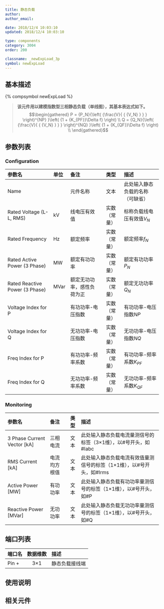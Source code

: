```yaml
---
title: 静态负载
author: 
author_email:

date: 2018/12/4 10:03:10
updated: 2018/12/4 10:03:10

type: components
category: 3004
order: 200

classname: _newExpLoad_3p
symbol: newExpLoad
---
```

## 基本描述
{% compsymbol newExpLoad %}

> **该元件用以建模指数型三相静态负载（单线图），其基本表达式如下。**
> $$\begin{gathered}
  P = {P_N}{\left( {\frac{V}{ { {V_N} } } } \right)^{NP} }\left( {1 + {K_{PF}}\Delta f} \right) \\
  Q = {Q_N}{\left( {\frac{V}{ { {V_N} } } } \right)^{NQ} }\left( {1 + {K_{QF}}\Delta f} \right) \\ 
\end{gathered}$$

## 参数列表
### Configuration
| 参数名 | 单位 | 备注 | 类型 | 描述 |
| :--- | :--- | :--- | :--: | :--- |
| Name |  | 元件名称 | 文本 | 此处输入静态负载的名称（可缺省） |
| Rated Voltage (L-L, RMS) | kV | 线电压有效值 | 实数（常量） | 标称负载线电压有效值$V_N$ |
| Rated Frequency | Hz | 额定频率 | 实数（常量） | 额定频率$f_N$ |
| Rated Active Power (3 Phase) | MW | 额定有功功率 | 实数（常量） | 额定有功功率$P_N$ |
| Rated Reactive Power (3 Phase) | MVar | 额定无功功率，感性负荷为正 | 实数（常量） | 额定无功功率$Q_N$ |
| Voltage Index for P |  | 有功功率-电压指数 | 实数（常量） | 有功功率-电压指数$NP$ |
| Voltage Index for Q |  | 无功功率-电压指数 | 实数（常量） | 无功功率-电压指数$NQ$ |
| Freq Index for P |  | 有功功率-频率系数 | 实数（常量） |  有功功率-频率系数$K_{PF}$ |
| Freq Index for Q |  | 无功功率-频率系数 | 实数（常量） | 无功功率-频率系数$K_{QF}$ |

### Monitoring
| 参数名 | 备注 | 类型 | 描述 |
| :--- | :--- | :--: | :--- |
| 3 Phase Current Vector \[kA\] | 三相电流 | 文本 | 此处输入静态负载电流量测信号的标签（3×1维），以#号开头，如#Iabc |
| RMS Current \[kA\] | 电流均方根值 | 文本 | 此处输入静态负载电流有效值量测信号的标签（1×1维），以#号开头，如#Irms |
| Active Power \[MW\] | 有功功率 | 文本 | 此处输入静态负载有功功率量测信号的标签（1×1维），以#号开头，如#P |
| Reactive Power \[MVar\] | 无功功率 | 文本 | 此处输入静态负载无功功率量测信号的标签（1×1维），以#号开头，如#Q |


## 端口列表

| 端口名 | 数据维数 | 描述 |
| :--- | :--:  | :--- |
| Pin + | 3×1 |静态负载接线端 |

## 使用说明



## 相关元件


